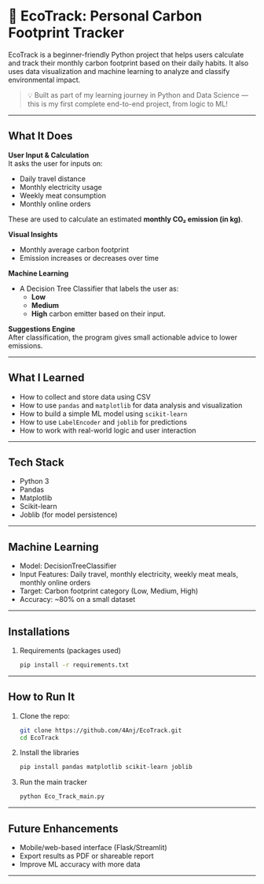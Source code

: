 # 🌱 EcoTrack: Personal Carbon Footprint Tracker

EcoTrack is a beginner-friendly Python project that helps users calculate and track their monthly carbon footprint based on their daily habits. It also uses data visualization and machine learning to analyze and classify environmental impact. 

> 💡 Built as part of my learning journey in Python and Data Science — this is my first complete end-to-end project, from logic to ML!

---

## What It Does

 **User Input & Calculation**  
It asks the user for inputs on:
- Daily travel distance
- Monthly electricity usage
- Weekly meat consumption
- Monthly online orders  

These are used to calculate an estimated **monthly CO₂ emission (in kg)**.

 **Visual Insights**
- Monthly average carbon footprint
- Emission increases or decreases over time

 **Machine Learning**
- A Decision Tree Classifier that labels the user as:
  - **Low**
  - **Medium**
  - **High**
  carbon emitter based on their input.
  
 **Suggestions Engine**  
After classification, the program gives small actionable advice to lower emissions.

---

## What I Learned

- How to collect and store data using CSV
- How to use `pandas` and `matplotlib` for data analysis and visualization
- How to build a simple ML model using `scikit-learn`
- How to use `LabelEncoder` and `joblib` for predictions
- How to work with real-world logic and user interaction

---

## Tech Stack

- Python 3
- Pandas
- Matplotlib
- Scikit-learn
- Joblib (for model persistence)

---

## Machine Learning
- Model: DecisionTreeClassifier
- Input Features: Daily travel, monthly electricity, weekly meat meals, monthly online orders
- Target: Carbon footprint category (Low, Medium, High)
- Accuracy: ~80% on a small dataset

---

## Installations

1. Requirements (packages used)
   ```bash
   pip install -r requirements.txt

---

## How to Run It

1. Clone the repo:
   ```bash
   git clone https://github.com/4Anj/EcoTrack.git
   cd EcoTrack
2. Install the libraries
   ```bash
   pip install pandas matplotlib scikit-learn joblib
3. Run the main tracker
   ```bash
   python Eco_Track_main.py
   
---

## Future Enhancements

- Mobile/web-based interface (Flask/Streamlit)
- Export results as PDF or shareable report
- Improve ML accuracy with more data

---
